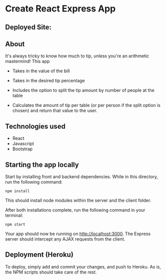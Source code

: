 # Create React Express App

## Deployed Site:

## About
It's always tricky to know how much to tip, unless you're an arithmetic mastermind! This app 
* Takes in the value of the bill


* Takes in the desired tip percentage


* Includes the option to split the tip amount by number of people at the table

 

* Calculates the amount of tip per table (or per person if the split option is chosen) and return that value to the user.

## Technologies used
* React
* Javascript
* Bootstrap

## Starting the app locally

Start by installing front and backend dependencies. While in this directory, run the following command:

```
npm install
```

This should install node modules within the server and the client folder.

After both installations complete, run the following command in your terminal:

```
npm start
```

Your app should now be running on <http://localhost:3000>. The Express server should intercept any AJAX requests from the client.

## Deployment (Heroku)

To deploy, simply add and commit your changes, and push to Heroku. As is, the NPM scripts should take care of the rest.
